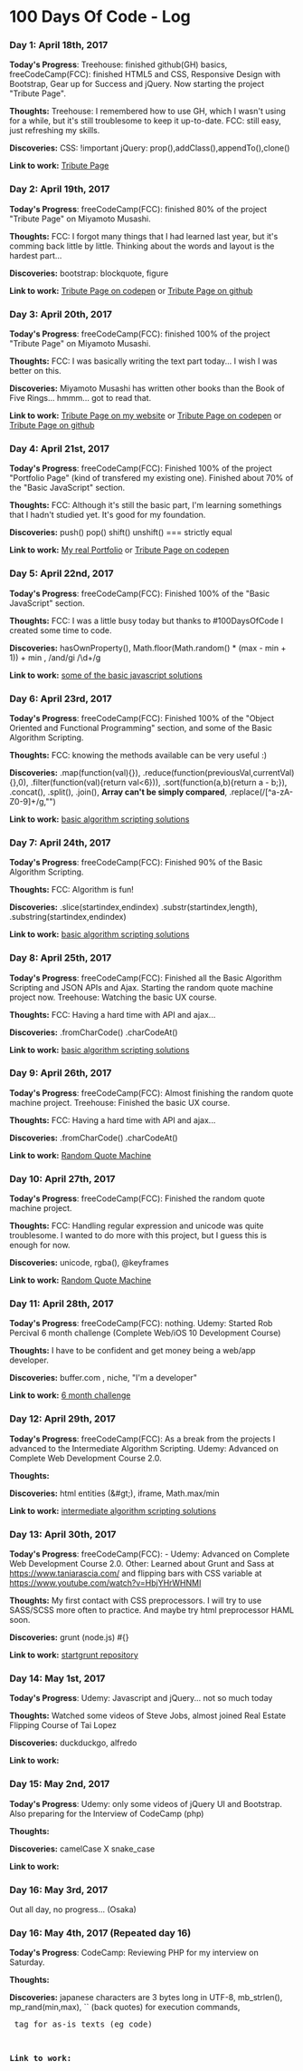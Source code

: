 # 100 Days Of Code - Log

### Day 1: April 18th, 2017

**Today's Progress**: Treehouse: finished github(GH) basics, freeCodeCamp(FCC): finished HTML5 and CSS, Responsive Design with Bootstrap, Gear up for Success and jQuery. Now starting the project "Tribute Page". 

**Thoughts:** Treehouse: I remembered how to use GH, which I wasn't using for a while, but it's still troublesome to keep it up-to-date. FCC: still easy, just refreshing my skills.

**Discoveries:** CSS: !important   jQuery: prop(),addClass(),appendTo(),clone()

**Link to work:** [Tribute Page](https://codepen.io/diogomusou/pen/PmPJaX)

### Day 2: April 19th, 2017

**Today's Progress**: freeCodeCamp(FCC): finished 80% of the project "Tribute Page" on Miyamoto Musashi. 

**Thoughts:** FCC: I forgot many things that I had learned last year, but it's comming back little by little. Thinking about the words and layout is the hardest part...

**Discoveries:** bootstrap: blockquote, figure

**Link to work:** [Tribute Page on codepen](https://codepen.io/diogomusou/pen/PmPJaX) or [Tribute Page on github](https://github.com/diogomusou/freeCodeCamp/tree/master/BasicFrontEndDevProjects/TributePage)

### Day 3: April 20th, 2017

**Today's Progress**: freeCodeCamp(FCC): finished 100% of the project "Tribute Page" on Miyamoto Musashi. 

**Thoughts:** FCC: I was basically writing the text part today... I wish I was better on this.

**Discoveries:** Miyamoto Musashi has written other books than the Book of Five Rings... hmmm... got to read that.

**Link to work:** [Tribute Page on my website](http://diogomusou.com/test/MiyamotoMusashi/index.html) or [Tribute Page on codepen](https://codepen.io/diogomusou/pen/PmPJaX) or [Tribute Page on github](https://github.com/diogomusou/freeCodeCamp/tree/master/BasicFrontEndDevProjects/TributePage)

### Day 4: April 21st, 2017

**Today's Progress**: freeCodeCamp(FCC): Finished 100% of the project "Portfolio Page" (kind of transfered my existing one). Finished about 70% of the "Basic JavaScript" section.

**Thoughts:** FCC: Although it's still the basic part, I'm learning somethings that I hadn't studied yet. It's good for my foundation.

**Discoveries:** push() pop() shift() unshift() === strictly equal

**Link to work:** [My real Portfolio](http://diogomusou.com) or [Tribute Page on codepen](https://codepen.io/diogomusou/pen/NjNOry)

### Day 5: April 22nd, 2017

**Today's Progress**: freeCodeCamp(FCC): Finished 100% of the "Basic JavaScript" section.

**Thoughts:** FCC: I was a little busy today but thanks to #100DaysOfCode I created some time to code.

**Discoveries:** hasOwnProperty(), Math.floor(Math.random() * (max - min + 1)) + min  ,  /and/gi   /\d+/g

**Link to work:** [some of the basic javascript solutions](https://github.com/diogomusou/freeCodeCamp/tree/master/BasicJavaScript)

### Day 6: April 23rd, 2017

**Today's Progress**: freeCodeCamp(FCC): Finished 100% of the "Object Oriented and Functional Programming" section, and some of the Basic Algorithm Scripting.

**Thoughts:** FCC: knowing the methods available can be very useful  :)   

**Discoveries:** .map(function(val){}),  .reduce(function(previousVal,currentVal){},0),  .filter(function(val){return val<6})), .sort(function(a,b){return a - b;}), .concat(), .split(), .join(), **Array can't be simply compared**, .replace(/[^a-zA-Z0-9]+/g,"")

**Link to work:** [basic algorithm scripting solutions](https://github.com/diogomusou/freeCodeCamp/tree/master/BasicAlgorithmScripting)

### Day 7: April 24th, 2017

**Today's Progress**: freeCodeCamp(FCC): Finished 90% of the Basic Algorithm Scripting.

**Thoughts:** FCC: Algorithm is fun! 

**Discoveries:** .slice(startindex,endindex) .substr(startindex,length), .substring(startindex,endindex)

**Link to work:** [basic algorithm scripting solutions](https://github.com/diogomusou/freeCodeCamp/tree/master/BasicAlgorithmScripting)

### Day 8: April 25th, 2017

**Today's Progress**: freeCodeCamp(FCC): Finished all the Basic Algorithm Scripting and JSON APIs and Ajax. Starting the random quote machine project now.  Treehouse: Watching the basic UX course.

**Thoughts:** FCC: Having a hard time with API and ajax...

**Discoveries:** .fromCharCode()  .charCodeAt() 

**Link to work:** [basic algorithm scripting solutions](https://github.com/diogomusou/freeCodeCamp/tree/master/BasicAlgorithmScripting)

### Day 9: April 26th, 2017

**Today's Progress**: freeCodeCamp(FCC): Almost finishing the random quote machine project.  Treehouse: Finished the basic UX course.

**Thoughts:** FCC: Having a hard time with API and ajax...

**Discoveries:** .fromCharCode()  .charCodeAt() 

**Link to work:** [Random Quote Machine](https://github.com/diogomusou/freeCodeCamp/tree/master/IntermediateFrontEndDevProjects/RandomQuoteMachine/)

### Day 10: April 27th, 2017

**Today's Progress**: freeCodeCamp(FCC): Finished the random quote machine project. 

**Thoughts:** FCC: Handling regular expression and unicode was quite troublesome. I wanted to do more with this project, but I guess this is enough for now.

**Discoveries:** unicode, rgba(), @keyframes

**Link to work:** [Random Quote Machine](https://github.com/diogomusou/freeCodeCamp/tree/master/IntermediateFrontEndDevProjects/RandomQuoteMachine/)

### Day 11: April 28th, 2017

**Today's Progress**: freeCodeCamp(FCC): nothing.   Udemy: Started Rob Percival 6 month challenge (Complete Web/iOS 10 Development Course)

**Thoughts:** I have to be confident and get money being a web/app developer.

**Discoveries:** buffer.com , niche, "I'm a developer"

**Link to work:** [6 month challenge](https://www.6monthchallenge.co/)

### Day 12: April 29th, 2017

**Today's Progress**: freeCodeCamp(FCC): As a break from the projects I advanced to the Intermediate Algorithm Scripting.   Udemy: Advanced on Complete Web Development Course 2.0.

**Thoughts:** 

**Discoveries:** html entities (&#gt;), iframe, Math.max/min

**Link to work:** [intermediate algorithm scripting solutions](https://github.com/diogomusou/freeCodeCamp/tree/master/IntermediateAlgorithmScripting)

### Day 13: April 30th, 2017

**Today's Progress**: freeCodeCamp(FCC): -  Udemy: Advanced on Complete Web Development Course 2.0.  Other: Learned about Grunt and Sass at https://www.taniarascia.com/  and flipping bars with CSS variable at https://www.youtube.com/watch?v=HbjYHrWHNMI

**Thoughts:** My first contact with CSS preprocessors. I will try to use SASS/SCSS more often to practice. And maybe try html preprocessor HAML soon. 

**Discoveries:** grunt (node.js) #{} 

**Link to work:** [startgrunt repository](https://github.com/diogomusou/startgrunt)

### Day 14: May 1st, 2017

**Today's Progress**: Udemy: Javascript and jQuery... not so much today

**Thoughts:** Watched some videos of Steve Jobs, almost joined Real Estate Flipping Course of Tai Lopez

**Discoveries:** duckduckgo, alfredo

**Link to work:** 

### Day 15: May 2nd, 2017

**Today's Progress**: Udemy: only some videos of jQuery UI and Bootstrap. Also preparing for the Interview of CodeCamp (php)

**Thoughts:** 

**Discoveries:**  camelCase X snake_case

**Link to work:** 

### Day 16: May 3rd, 2017

Out all day, no progress... (Osaka)

### Day 16: May 4th, 2017 (Repeated day 16)

**Today's Progress**:  CodeCamp: Reviewing PHP for my interview on Saturday.

**Thoughts:** 

**Discoveries:** japanese characters are 3 bytes long in UTF-8, mb_strlen(), mp_rand(min,max), \`\` (back quotes) for execution commands, <pre> tag for as-is texts (eg code)

**Link to work:** 